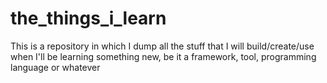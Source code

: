 # the_things_i_learn
This is a repository in which I dump all the stuff that I will build/create/use when I'll be learning something new, be it a framework, tool, programming language or whatever
